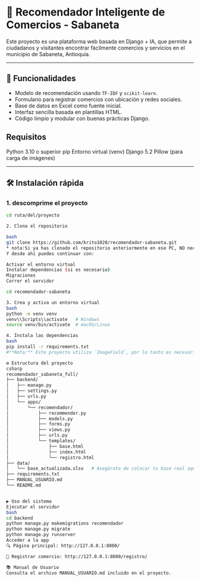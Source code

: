 # 🧠 Recomendador Inteligente de Comercios - Sabaneta

Este proyecto es una plataforma web basada en Django + IA, que permite a ciudadanos y visitantes encontrar fácilmente comercios y servicios en el municipio de Sabaneta, Antioquia.

---

## 🚀 Funcionalidades

- Modelo de recomendación usando `TF-IDF` y `scikit-learn`.
- Formulario para registrar comercios con ubicación y redes sociales.
- Base de datos en Excel como fuente inicial.
- Interfaz sencilla basada en plantillas HTML.
- Código limpio y modular con buenas prácticas Django.

## Requisitos
Python 3.10 o superior
pip
Entorno virtual (venv)
Django 5.2
Pillow (para carga de imágenes)

---

## 🛠️ Instalación rápida

### 1. descomprime el proyecto

```bash
cd ruta/del/proyecto

2. Clona el repositorio

bash
git clone https://github.com/krito1020/recomendador-sabaneta.git
* nota:Si ya has clonado el repositorio anteriormente en ese PC, NO necesitas volver a hacer git clone.
Y desde ahí puedes continuar con:

Activar el entorno virtual
Instalar dependencias (si es necesario)
Migraciones
Correr el servidor

cd recomendador-sabaneta

3. Crea y activa un entorno virtual
bash
python -m venv venv
venv\\Scripts\\activate   # Windows
source venv/bin/activate  # macOS/Linux

4. Instala las dependencias
bash
pip install -r requirements.txt
#**Nota:** Este proyecto utiliza `ImageField`, por lo tanto es necesario instalar `Pillow`: Pero esta dentro de los requerimientos

⚙️ Estructura del proyecto
csharp
recomendador_sabaneta_full/
├── backend/
│   ├── manage.py
│   ├── settings.py
│   ├── urls.py
│   └── apps/
│       └── recomendador/
│           ├── recommender.py
│           ├── models.py
│           ├── forms.py
│           ├── views.py
│           ├── urls.py
│           └── templates/
│               ├── base.html
│               ├── index.html
│               └── registro.html
├── data/
│   └── base_actualizada.xlsx   # Asegúrate de colocar tu base real aquí
├── requirements.txt
├── MANUAL_USUARIO.md
└── README.md


▶️ Uso del sistema
Ejecutar el servidor
bash
cd backend
python manage.py makemigrations recomendador 
python manage.py migrate
python manage.py runserver
Acceder a la app
🔍 Página principal: http://127.0.0.1:8000/

📝 Registrar comercio: http://127.0.0.1:8000/registro/

📚 Manual de Usuario
Consulta el archivo MANUAL_USUARIO.md incluido en el proyecto.

